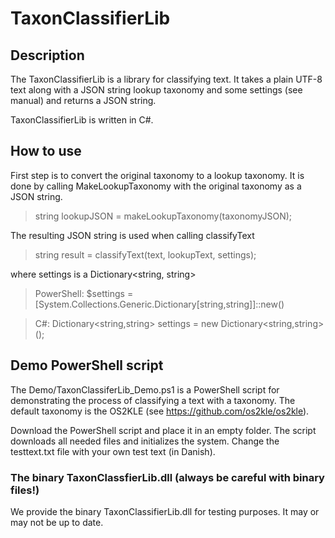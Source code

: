 # TaxonClassifierLib

## Description
The TaxonClassifierLib is a library for classifying text. It takes a plain UTF-8 text along with a JSON string lookup taxonomy and some settings (see manual) and returns a JSON string.

TaxonClassifierLib is written in C#.

## How to use

First step is to convert the original taxonomy to a lookup taxonomy. It is done by calling MakeLookupTaxonomy with the original taxonomy as a JSON string.

>   string lookupJSON = makeLookupTaxonomy(taxonomyJSON);

The resulting JSON string is used when calling classifyText

>   string result = classifyText(text, lookupText, settings);

where settings is a Dictionary<string, string>

>   PowerShell: $settings = [System.Collections.Generic.Dictionary[string,string]]::new()

>   C#: Dictionary<string,string> settings = new Dictionary<string,string>();

## Demo PowerShell script
The Demo/TaxonClassiferLib_Demo.ps1 is a PowerShell script for demonstrating the process of classifying a text with a taxonomy. The default taxonomy is the OS2KLE (see https://github.com/os2kle/os2kle).

Download the PowerShell script and place it in an empty folder. The script downloads all needed files and initializes the system. Change the testtext.txt file with your own test text (in Danish).

### The binary TaxonClassfierLib.dll (always be careful with binary files!)
We provide the binary TaxonClassifierLib.dll for testing purposes. It may or may not be up to date.
